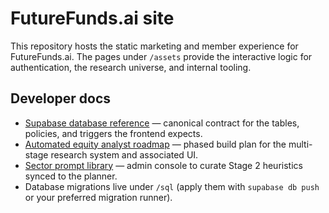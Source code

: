 # FutureFunds.ai site

This repository hosts the static marketing and member experience for FutureFunds.ai. The
pages under `/assets` provide the interactive logic for authentication, the research
universe, and internal tooling.

## Developer docs

- [Supabase database reference](docs/supabase-schema.md) — canonical contract for the
  tables, policies, and triggers the frontend expects.
- [Automated equity analyst roadmap](docs/equity-analyst-roadmap.md) — phased build plan for the
  multi-stage research system and associated UI.
- [Sector prompt library](sectors.html) — admin console to curate Stage 2 heuristics synced to the planner.
- Database migrations live under `/sql` (apply them with `supabase db push` or your preferred
  migration runner).
